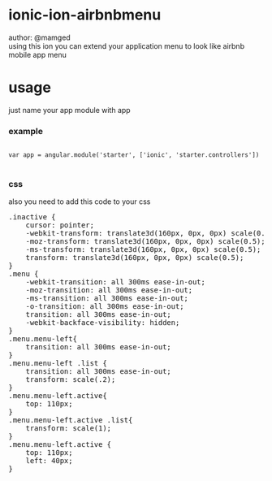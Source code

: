 ionic-ion-airbnbmenu
====================
author: @mamged<br>
using this ion you can extend your application menu to look like airbnb mobile app menu<br>
<h1>usage</h1>
just name your app module with app
<h3>example</h3>
<code>
var app = angular.module('starter', ['ionic', 'starter.controllers'])
</code><br>
<h3>css</h3>
also you need to add this code to your css<br>
<pre>
.inactive {
    cursor: pointer;
    -webkit-transform: translate3d(160px, 0px, 0px) scale(0.5);
    -moz-transform: translate3d(160px, 0px, 0px) scale(0.5);
    -ms-transform: translate3d(160px, 0px, 0px) scale(0.5);
    transform: translate3d(160px, 0px, 0px) scale(0.5);
}
.menu {
    -webkit-transition: all 300ms ease-in-out;
    -moz-transition: all 300ms ease-in-out;
    -ms-transition: all 300ms ease-in-out;
    -o-transition: all 300ms ease-in-out;
    transition: all 300ms ease-in-out;
    -webkit-backface-visibility: hidden;
}
.menu.menu-left{
	transition: all 300ms ease-in-out;
}
.menu.menu-left .list {
    transition: all 300ms ease-in-out;
    transform: scale(.2);
}
.menu.menu-left.active{
	top: 110px;
}
.menu.menu-left.active .list{
	transform: scale(1);
}
.menu.menu-left.active {
    top: 110px;
    left: 40px;
}
</pre>
